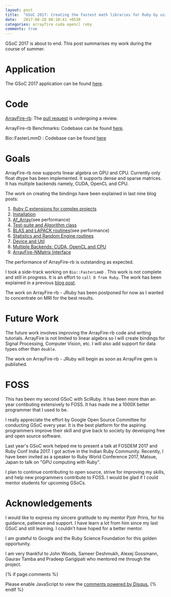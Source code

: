 ```yaml
---
layout: post
title:  "GSoC 2017: Creating the fastest math libraries for Ruby by using the GPU through OpenCL and ArrayFire."
date:   2017-08-28 08:10:41 +0530
categories: arrayfire cuda opencl ruby
comments: true
---
```


GSoC 2017 is about to end. This post summarises my work during the course of summer.

# Application

The GSoC 2017 application can be found [here](https://github.com/prasunanand/resume/wiki/GSoC-2017-proposal).

# Code

[ArrayFire-rb](https://github.com/prasunanand/arrayfire-rb): The [pull request](https://github.com/arrayfire/arrayfire-rb/pull/3) is undergoing a review.

ArrayFire-rb Benchmarks: Codebase can be found [here](https://github.com/prasunanand/arrayfire-rb-benchmark-suite).

Bio::FasterLmmD : Codebase can be found [here](https://github.com/prasunanand/bio-faster_lmm_d)

# Goals

ArrayFire-rb now supports linear algebra on GPU and CPU. Currently only float dtype has been implemented.
It supports dense and sparse matrices. It has multiple backends namely, CUDA, OpenCL and CPU.

The work on creating the bindings have been explained in last nine blog posts:

1. [Ruby C extensions for complex projects](/ruby-c-extensions/2017/06/23/gsoc17-ruby-c-extensions-for-complex-projects.html)
2. [Installation](/arrayfire/2017/06/23/gsoc17-arrayfire-ruby-bindings-part-1-installation.html)
3. [Af_Array](/arrayfire/2017/07/04/gsoc17-arrayfire-ruby-bindings-part-2-af_array.html)(see performance)
4. [Test-suite and Algorithm class](/arrayfire/2017/07/22/gsoc17-arrayfire-ruby-bindings-part-3-minitest-algorithm.html)
5. [BLAS and LAPACK routines](/arrayfire/2017/08/16/gsoc17-arrayfire-ruby-bindings-part-4-blas-lapack.html)(see performance)
6. [Statistics and Random Engine routines](/arrayfire/2017/08/17/gsoc17-arrayfire-ruby-bindings-part-4-statistics-and-random-engine.html)
7. [Device and Util](/arrayfire/2017/08/22/gsoc17-arrayfire-ruby-bindings-part-6-device.html)
8. [Multiple Backends: CUDA, OpenCL and CPU](/arrayfire/2017/08/24/gsoc17-arrayfire-ruby-bindings-part-7-backend-cuda-and-opencl.html)
9. [ArrayFire-NMatrix Interface](/arrayfire/2017/08/24/gsoc17-arrayfire-ruby-bindings-part-8-nmatrix-interface.html)

The performance of ArrayFire-rb is outstanding as expected.

I took a side-track working on `Bio::FasterLmmD` . This work is not complete and still in progress.
It is an effort to `call D from Ruby`. The work has been explained in a previous [blog post](/gpu-computing/2017/07/25/gsoc17-calling-d-from-ruby-for-gpu-computing.html).

The work on ArrayFire-rb - JRuby has been postponed for now as I wanted to concentrate on MRI for
the best results.

# Future Work

The future work involves improving the ArrayFire-rb code and writing tutorials. ArrayFire is not limited to
linear algebra so I will create bindings for Signal Processing, Computer Vision, etc. I will also add support
for data types other than `double`.

The work on ArrayFire-rb - JRuby will begin as soon as ArrayFire gem is published.

# FOSS

This has been my second GSoC with SciRuby. It has been more than an year contibuting extensively to FOSS.
It has made me a 1000X better programmer that I used to be.

I really appreciate the effort by Google Open Source Committee for conducting GSoC every year. It is the
best platform for the aspiring programmers improve their skill and give back to society by developing free
and open source software.

Last year's GSoC work helped me to present a talk at FOSDEM 2017 and Ruby Conf India 2017.  I got active
in the Indian Ruby Community. Recently, I have been invited as a speaker to Ruby World Conference 2017, Matsue, Japan
to talk on "GPU computing with Ruby".

I plan to continue contributing to open source, strive for improving my skills, and help new programmers
contribute to FOSS. I would be glad if I could mentor students for upcoming GSoCs.

# Acknowledgements

I would like to express my sincere gratitude to my mentor Pjotr Prins, for his guidance, patience and support.
I have learn a lot from him since my last GSoC and still learning. I couldn't have hoped for a better mentor.

I am grateful to Google and the Ruby Science Foundation for this golden opportunity.

I am very thankful to John Woods, Sameer Deshmukh, Alexej Gossmann, Gaurav Tamba and Pradeep Garigipati
who mentored me through the project.

{% if page.comments %}
<div id="disqus_thread"></div>
<script>
(function() { // DON'T EDIT BELOW THIS LINE
var d = document, s = d.createElement('script');

s.src = '//prasunanandblog.disqus.com/embed.js';

s.setAttribute('data-timestamp', +new Date());
(d.head || d.body).appendChild(s);
})();
</script>
<noscript>Please enable JavaScript to view the <a href="https://disqus.com/?ref_noscript" rel="nofollow">comments powered by Disqus.</a></noscript>
{% endif %}